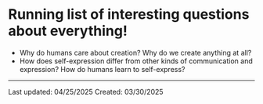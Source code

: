 # Running list of interesting questions about everything!

* Why do humans care about creation? Why do we create anything at all?
* How does self-expression differ from other kinds of communication and expression? How do humans learn to self-express?

------------
Last updated: 04/25/2025
Created: 03/30/2025